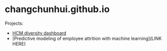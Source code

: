 # changchunhui.github.io

Projects:
* [HCM diversity dashboard](https://github.com/changchunhui/hcmdash)
* [Predictive modeling of employee attrition with machine learning](LINK HERE)
